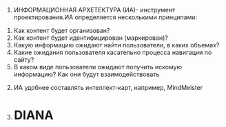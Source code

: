 1) ИНФОРМАЦИОННАЯ АРХЕТЕКТУРА (ИА)- инструмент проектирования.ИА определяется несколькими принципами:
1. Как контент будет организован?
2. Как контент будет идентифицирован (маркирован)?
3. Какую информацию ожидают найти пользователи, в каких объемах?
4. Какие ожидания пользователя касательно процесса навигации по сайту?
5. В каком виде пользователи ожидают получить искомую информацию? Как они будут взаимодействовать
2) ИА удобнее составлять интеллект-карт, например, MindMeister 
2) # DIANA
